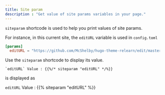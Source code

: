 ```yaml
---
title: Site param
description : "Get value of site params variables in your page."
---
```


`siteparam` shortcode is used to help you print values of site params. 

For instance, in this current site, the `editURL` variable is used in `config.toml`

```toml
[params]
  editURL = "https://github.com/McShelby/hugo-theme-relearn/edit/master/exampleSite/content/"
```

Use the `siteparam` shortcode to display its value.

```
`editURL` Value : {{%/* siteparam "editURL" */%}}
```

is displayed as

`editURL` Value : {{% siteparam "editURL" %}}